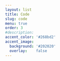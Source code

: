 ```yaml
---
layout: list
title: Code
slug: code
menu: true
order: 3
#description: 
accent_color: '#268bd2'
accent_image:
  background: '#202020'
  overlay:    false
---
```

